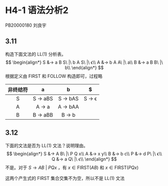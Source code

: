 # H4-1 语法分析2

PB20000180 刘良宇

## 3.11

构造下面文法的 LL(1) 分析表。
$$
\begin{align*}
S &→ a B S\ |\ b A S\ |\ ϵ\\
A &→ b A A\ |\ a\\
B &→ a B B\ |\ b\\
\end{align*}
$$
根据定义由 $\mathrm{FIRST}$ 和 $\mathrm{FOLLOW}$ 构造即可，过程略

| 非终结符 |    a    |    b    |   $   |
| :------: | :-----: | :-----: | :---: |
|    S     | S → aBS | S → bAS | S → ϵ |
|    A     |  A → a  | A → bAA |       |
|    B     | B → aBB |  B → b  |       |

## 3.12

下面的文法是否为 LL(1) 文法？说明理由。
$$
\begin{align*}
S &→ A B\ |\ P Q x\\
A &→ x y\\
B &→ b c\\
P &→ d P\ |\ ϵ\\
Q &→ a Q\ |\ ϵ\\
\end{align*}
$$
不是。对于 $S → A B\ |\ P Q x$ ，有 $x \in \mathrm{FIRST}(AB)$ 和 $x \in \mathrm{FIRST}(PQx)$

这两个产生式的 $\mathrm{FIRST}$ 集合交集不为空，所以不是 LL(1) 文法
